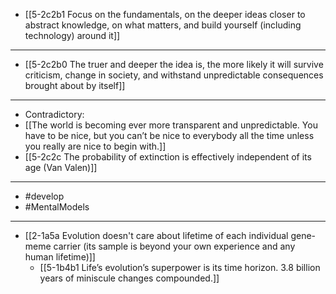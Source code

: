 - [[5-2c2b1 Focus on the fundamentals, on the deeper ideas closer to abstract knowledge, on what matters, and build yourself (including technology) around it]]
---
- [[5-2c2b0 The truer and deeper the idea is, the more likely it will survive criticism, change in society, and withstand unpredictable consequences brought about by itself]]
---
- Contradictory:
- [[The world is becoming ever more transparent and unpredictable. You have to be nice, but you can’t be nice to everybody all the time unless you really are nice to begin with.]]
- [[5-2c2c The probability of extinction is effectively independent of its age (Van Valen)]]
---
- #develop
- #MentalModels
---
- [[2-1a5a Evolution doesn't care about lifetime of each individual gene-meme carrier (its sample is beyond your own experience and any human lifetime)]]
  - [[5-1b4b1 Life’s evolution’s superpower is its time horizon. 3.8 billion years of miniscule changes compounded.]]
